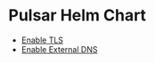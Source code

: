 # Pulsar Helm Chart

- [Enable TLS](docs/tls-cert-manager.md)
- [Enable External DNS](docs/external_dns.md)
